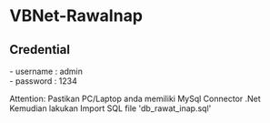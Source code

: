 # VBNet-RawaInap
<H2> Credential </H2>
- username : admin </br>
- password : 1234

Attention:
Pastikan PC/Laptop anda memiliki MySql Connector .Net
Kemudian lakukan Import SQL file 'db_rawat_inap.sql'
